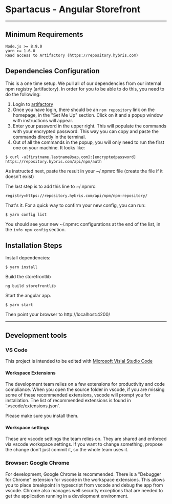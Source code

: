 # Spartacus - Angular Storefront

---

## Minimum Requirements

```
Node.js >= 8.9.0
yarn >= 1.6.0
Read access to Artifactory (https://repository.hybris.com)
```

## Dependencies Configuration

This is a one time setup. We pull all of our dependencies from our internal npm registry (artifactory). In order for you to be able to do this, you need to do the following:

1.  Login to [artifactory](https://repository.hybris.com/webapp/#/login)
2.  Once you have login, there should be an `npm repository` link on the homepage, in the "Set Me Up" section. Click on it and a popup window with instructions will appear.
3.  Enter your password in the upper right. This will populate the commands with your encrypted password. This way you can copy and paste the commands directly in the terminal.
4.  Out of all the commands in the popup, you will only need to run the first one on your machine. It looks like:

```
$ curl -u[firstname.lastname@sap.com]:[encryptedpassword] https://repository.hybris.com/api/npm/auth
```

As instructed next, paste the result in your ~/.npmrc file (create the file if it doesn't exist)

The last step is to add this line to ~/.npmrc:

```
registry=https://repository.hybris.com/api/npm/npm-repository/
```

That's it. For a quick way to confirm your new config, you can run:

```
$ yarn config list
```

You should see your new ~/.npmrc configurations at the end of the list, in the `info npm config` section.

## Installation Steps

Install dependencies:

```
$ yarn install
```

Build the storefrontlib

```
ng build storefrontlib
```

Start the angular app.

```
$ yarn start
```

Then point your browser to http://localhost:4200/

---

## Development tools

### VS Code

This project is intended to be edited with [Microsoft Visial Studio Code](https://code.visualstudio.com)

#### Workspace Extensions

The development team relies on a few extensions for productivity and code compliance. When you open the source folder in vscode, if you are missing some of these recommended extensions, vscode will prompt you for installation. The list of recommended extensions is found in '.vscode/extensions.json'.

Please make sure you install them.

#### Workspace settings

These are vscode settings the team relies on. They are shared and enforced via vscode workspace settings. If you want to change something, propose the change don't just commit it, so the whole team uses it.

### Browser: Google Chrome

For development, Google Chrome is recommended. There is a "Debugger for Chrome" extension for vscode in the workspace extensions. This allows you to place breakpoint in typescript from vscode and debug the app from vscode.
Chrome also manages well security exceptions that are needed to get the application running in a development environment.
